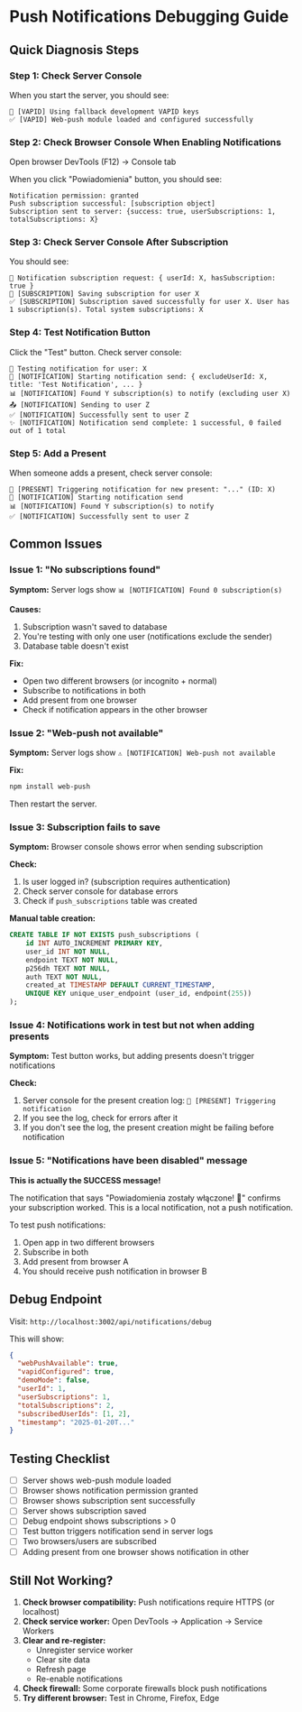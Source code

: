 # Push Notifications Debugging Guide

## Quick Diagnosis Steps

### Step 1: Check Server Console

When you start the server, you should see:
```
🔑 [VAPID] Using fallback development VAPID keys
✅ [VAPID] Web-push module loaded and configured successfully
```

### Step 2: Check Browser Console When Enabling Notifications

Open browser DevTools (F12) → Console tab

When you click "Powiadomienia" button, you should see:
```
Notification permission: granted
Push subscription successful: [subscription object]
Subscription sent to server: {success: true, userSubscriptions: 1, totalSubscriptions: X}
```

### Step 3: Check Server Console After Subscription

You should see:
```
📝 Notification subscription request: { userId: X, hasSubscription: true }
💾 [SUBSCRIPTION] Saving subscription for user X
✅ [SUBSCRIPTION] Subscription saved successfully for user X. User has 1 subscription(s). Total system subscriptions: X
```

### Step 4: Test Notification Button

Click the "Test" button. Check server console:
```
🧪 Testing notification for user: X
🔔 [NOTIFICATION] Starting notification send: { excludeUserId: X, title: 'Test Notification', ... }
📊 [NOTIFICATION] Found Y subscription(s) to notify (excluding user X)
📤 [NOTIFICATION] Sending to user Z
✅ [NOTIFICATION] Successfully sent to user Z
✨ [NOTIFICATION] Notification send complete: 1 successful, 0 failed out of 1 total
```

### Step 5: Add a Present

When someone adds a present, check server console:
```
📢 [PRESENT] Triggering notification for new present: "..." (ID: X)
🔔 [NOTIFICATION] Starting notification send
📊 [NOTIFICATION] Found Y subscription(s) to notify
✅ [NOTIFICATION] Successfully sent to user Z
```

## Common Issues

### Issue 1: "No subscriptions found"

**Symptom:** Server logs show `📊 [NOTIFICATION] Found 0 subscription(s)`

**Causes:**
1. Subscription wasn't saved to database
2. You're testing with only one user (notifications exclude the sender)
3. Database table doesn't exist

**Fix:**
- Open two different browsers (or incognito + normal)
- Subscribe to notifications in both
- Add present from one browser
- Check if notification appears in the other browser

### Issue 2: "Web-push not available"

**Symptom:** Server logs show `⚠️ [NOTIFICATION] Web-push not available`

**Fix:**
```bash
npm install web-push
```
Then restart the server.

### Issue 3: Subscription fails to save

**Symptom:** Browser console shows error when sending subscription

**Check:**
1. Is user logged in? (subscription requires authentication)
2. Check server console for database errors
3. Check if `push_subscriptions` table was created

**Manual table creation:**
```sql
CREATE TABLE IF NOT EXISTS push_subscriptions (
    id INT AUTO_INCREMENT PRIMARY KEY,
    user_id INT NOT NULL,
    endpoint TEXT NOT NULL,
    p256dh TEXT NOT NULL,
    auth TEXT NOT NULL,
    created_at TIMESTAMP DEFAULT CURRENT_TIMESTAMP,
    UNIQUE KEY unique_user_endpoint (user_id, endpoint(255))
);
```

### Issue 4: Notifications work in test but not when adding presents

**Symptom:** Test button works, but adding presents doesn't trigger notifications

**Check:**
1. Server console for the present creation log: `📢 [PRESENT] Triggering notification`
2. If you see the log, check for errors after it
3. If you don't see the log, the present creation might be failing before notification

### Issue 5: "Notifications have been disabled" message

**This is actually the SUCCESS message!** 

The notification that says "Powiadomienia zostały włączone! 🎄" confirms your subscription worked. This is a local notification, not a push notification.

To test push notifications:
1. Open app in two different browsers
2. Subscribe in both
3. Add present from browser A
4. You should receive push notification in browser B

## Debug Endpoint

Visit: `http://localhost:3002/api/notifications/debug`

This will show:
```json
{
  "webPushAvailable": true,
  "vapidConfigured": true,
  "demoMode": false,
  "userId": 1,
  "userSubscriptions": 1,
  "totalSubscriptions": 2,
  "subscribedUserIds": [1, 2],
  "timestamp": "2025-01-20T..."
}
```

## Testing Checklist

- [ ] Server shows web-push module loaded
- [ ] Browser shows notification permission granted
- [ ] Browser shows subscription sent successfully
- [ ] Server shows subscription saved
- [ ] Debug endpoint shows subscriptions > 0
- [ ] Test button triggers notification send in server logs
- [ ] Two browsers/users are subscribed
- [ ] Adding present from one browser shows notification in other

## Still Not Working?

1. **Check browser compatibility:** Push notifications require HTTPS (or localhost)
2. **Check service worker:** Open DevTools → Application → Service Workers
3. **Clear and re-register:** 
   - Unregister service worker
   - Clear site data
   - Refresh page
   - Re-enable notifications
4. **Check firewall:** Some corporate firewalls block push notifications
5. **Try different browser:** Test in Chrome, Firefox, Edge
